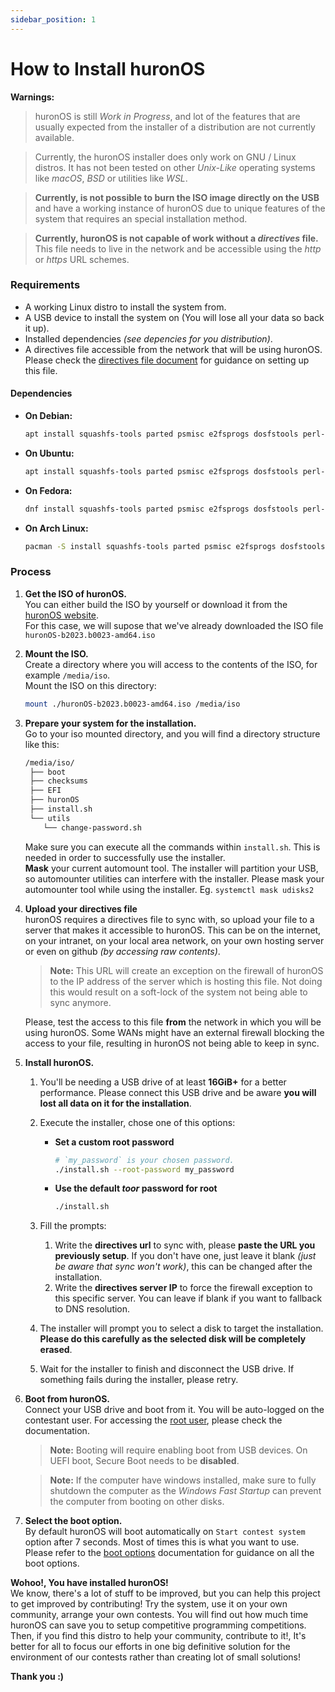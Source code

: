 ```yaml
---
sidebar_position: 1
---
```

# How to Install huronOS

**Warnings:**

> huronOS is still _Work in Progress_, and lot of the features that are usually expected from the installer of a distribution are not currently available.

> Currently, the huronOS installer does only work on GNU / Linux distros. It has not been tested on other _Unix-Like_ operating systems like _macOS_, _BSD_ or utilities like _WSL_.

> **Currently, is not possible to burn the ISO image directly on the USB** and have a working instance of huronOS due to unique features of the system that requires an special installation method.

> **Currently, huronOS is not capable of work without a _directives_ file.** This file needs to live in the network and be accessible using the _http_ or _https_ URL schemes.

### Requirements

- A working Linux distro to install the system from.
- A USB device to install the system on (You will lose all your data so back it up).
- Installed dependencies *(see depencies for you distribution)*. 
- A directives file accessible from the network that will be using huronOS. Please check the [directives file document](./directives/creating-a-directives-file.md) for guidance on setting up this file.

#### Dependencies
- **On Debian:**  
   ```bash
   apt install squashfs-tools parted psmisc e2fsprogs dosfstools perl-base
   ```
- **On Ubuntu:**  
   ```bash
   apt install squashfs-tools parted psmisc e2fsprogs dosfstools perl-base
   ```
- **On Fedora:**  
   ```bash
   dnf install squashfs-tools parted psmisc e2fsprogs dosfstools perl-base
   ```
- **On Arch Linux:**  
   ```bash
   pacman -S install squashfs-tools parted psmisc e2fsprogs dosfstools perl
   ```

### Process

1. **Get the ISO of huronOS.**  
   You can either build the ISO by yourself or download it from the [huronOS website](https://huronos.org).  
   For this case, we will supose that we've already downloaded the ISO file `huronOS-b2023.b0023-amd64.iso`

2. **Mount the ISO.**  
   Create a directory where you will access to the contents of the ISO, for example `/media/iso`.  
   Mount the ISO on this directory:

   ```bash
   mount ./huronOS-b2023.b0023-amd64.iso /media/iso
   ```

3. **Prepare your system for the installation.**  
   Go to your iso mounted directory, and you will find a directory structure like this:

   ```txt
   /media/iso/
   	├── boot
   	├── checksums
   	├── EFI
   	├── huronOS
   	├── install.sh
   	└── utils
   	   └── change-password.sh
   ```

   Make sure you can execute all the commands within `install.sh`. This is needed in order to successfully use the installer.  
   **Mask** your current automount tool. The installer will partition your USB, so automounter utilities can interfere with the installer. Please mask your automounter tool while using the installer. Eg. `systemctl mask udisks2`

4. **Upload your directives file**  
   huronOS requires a directives file to sync with, so upload your file to a server that makes it accessible to huronOS. This can be on the internet, on your intranet, on your local area network, on your own hosting server or even on github _(by accessing raw contents)_.

   > **Note:** This URL will create an exception on the firewall of huronOS to the IP address of the server which is hosting this file. Not doing this would result on a soft-lock of the system not being able to sync anymore.

   Please, test the access to this file **from** the network in which you will be using huronOS. Some WANs might have an external firewall blocking the access to your file, resulting in huronOS not being able to keep in sync.

5. **Install huronOS.**  

   1. You'll be needing a USB drive of at least **16GiB+** for a better performance. Please connect this USB drive and be aware **you will lost all data on it for the installation**.

   2. Execute the installer, chose one of this options:
      - **Set a custom root password**  
         ```bash
         # `my_password` is your chosen password.
         ./install.sh --root-password my_password
         ```
      - **Use the default *toor* password for root**
         ```bash
         ./install.sh
         ```

   3. Fill the prompts:  
      1. Write the **directives url** to sync with, please **paste the URL you previously setup**. If you don't have one, just leave it blank _(just be aware that sync won't work)_, this can be changed after the installation.
      2. Write the **directives server IP** to force the firewall exception to this specific server. You can leave if blank if you want to fallback to DNS resolution.
   4. The installer will prompt you to select a disk to target the installation. **Please do this carefully as the selected disk will be completely erased**.
   5. Wait for the installer to finish and disconnect the USB drive. If something fails during the installer, please retry.

6. **Boot from huronOS.**  
   Connect your USB drive and boot from it. You will be auto-logged on the contestant user. For accessing the [root user](./root-access.md), please check the documentation.

   > **Note:** Booting will require enabling boot from USB devices. On UEFI boot, Secure Boot needs to be **disabled**.

   > **Note:** If the computer have windows installed, make sure to fully shutdown the computer as the _Windows Fast Startup_ can prevent the computer from booting on other disks.

7. **Select the boot option.**  
   By default huronOS will boot automatically on `Start contest system` option after 7 seconds. Most of times this is what you want to use. Please refer to the [boot options](./boot-options.md) documentation for guidance on all the boot options.

**Wohoo!, You have installed huronOS!**  
We know, there's a lot of stuff to be improved, but you can help this project to get improved by contributing! Try the system, use it on your own community, arrange your own contests. You will find out how much time huronOS can save you to setup competitive programming competitions. Then, if you find this distro to help your community, contribute to it!, It's better for all to focus our efforts in one big definitive solution for the environment of our contests rather than creating lot of small solutions!

**Thank you :)**
